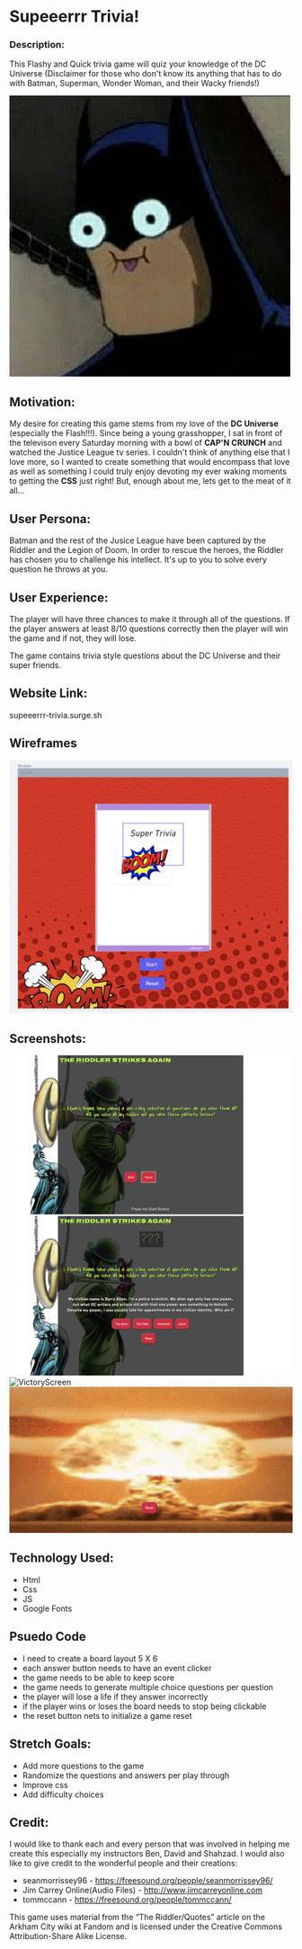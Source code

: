 # Supeeerrr Trivia!
### Description: 
This Flashy and Quick trivia game will quiz your knowledge of the DC Universe (Disclaimer for those who don't know its anything that has to do with Batman, Superman, Wonder Woman, and their Wacky friends!)
 
![goofy batman](Pictures/Batmannanananananananananananan.jpg)


## Motivation:
My desire for creating this game stems from my love of the **DC Universe** (especially the Flash!!!). Since being a young grasshopper, I sat in front of the televison every Saturday morning with a bowl of **CAP'N CRUNCH** and watched the Justice League tv series. I couldn't think of anything else that I love more, so I wanted to create something that would encompass that love as well as something I could truly enjoy devoting my ever waking moments to getting the **CSS** just right! But, enough about me, lets get to the meat of it all...


## User Persona:
Batman and the rest of the Jusice League have been captured by the Riddler and the Legion of Doom. In order to rescue the heroes, the Riddler has chosen you to challenge his intellect. It's up to you to solve every question he throws at you. 


## User Experience:
The player will have three chances to make it through all of the questions. If the player answers at least 8/10 questions correctly then the player will win the game and if not, they will lose. 

The game contains trivia style questions about the DC Universe and their super friends.

## Website Link: 
supeeerrr-trivia.surge.sh
## Wireframes
![Wireframe](Pictures/Wireframe.png)
## Screenshots:
![StartGame](Pictures/RiddlerGameInitScreen.png)
![Questions](Pictures/RiddlerGameQuestionScreen.png)
![VictoryScreen](Pictures/RiddlerGameVictoryScreen.png)
![EndGameScreen](Pictures/RiddlerGameEndGameScreen.png)

## Technology Used:
- Html
- Css
- JS
- Google Fonts
## Psuedo Code
- I need to create a board layout 5 X 6
- each answer button needs to have an event clicker
- the game needs to be able to keep score
- the game needs to generate multiple choice questions per question
- the player will lose a life if they answer incorrectly
- if the player wins or loses the board needs to stop being clickable
- the reset button nets to initialize a game reset 
## Stretch Goals:
- Add more questions to the game
- Randomize the questions and answers per play through
- Improve css
- Add difficulty choices



## Credit:
I would like to thank each and every person that was involved in helping me create this especially my instructors Ben, David and Shahzad. I would also like to give credit to the wonderful people and their creations:

- seanmorrissey96 - https://freesound.org/people/seanmorrissey96/
- Jim Carrey Online(Audio Files) - http://www.jimcarreyonline.com
- tommccann - https://freesound.org/people/tommccann/

This game uses material from the “The Riddler/Quotes” article on the Arkham City wiki at Fandom and is licensed under the Creative Commons Attribution-Share Alike License.

